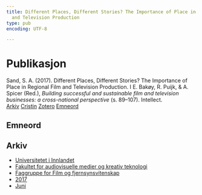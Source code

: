 ```yaml
---
title: Different Places, Different Stories? The Importance of Place in Regional Film
  and Television Production
type: pub
encoding: UTF-8

---
```

<h1>Publikasjon</h1>
<article id="csl-bib-container-RGQF52HQ" class="csl-bib-container">
  <div class="csl-bib-body"> <div class="csl-entry">Sand, S. A. (2017). Different Places, Different Stories? The Importance of Place in Regional Film and Television Production. I E. Bakøy, R. Puijk, &#38; A. Spicer (Red.), <i>Building successful and sustainable film and television businesses: a cross-national perspective</i> (s. 89–107). Intellect.</div> </div>
  <div class="csl-bib-buttons">
    <a href="#taxonomy-article-RGQF52HQ" alt="archive" class="csl-bib-button">Arkiv</a>
    <a href="https://app.cristin.no/results/show.jsf?id=1478977" alt="Cristin" class="csl-bib-button">Cristin</a>
    <a href="http://zotero.org/groups/5881554/items/RGQF52HQ" alt="Zotero" class="csl-bib-button">Zotero</a>
    <a href="#keywords-article-RGQF52HQ" alt="keywords" class="csl-bib-button">Emneord</a>
  </div>
  <div id="csl-bib-meta-container-RGQF52HQ"></div>
</article>
<div id="csl-bib-meta-RGQF52HQ" class="csl-bib-meta">
  <article id="keywords-article-RGQF52HQ" class="keywords-article">
    <h1>Emneord</h1>
    
  </article>
  <article id="taxonomy-article-RGQF52HQ" class="taxonomy-article">
    <h1>Arkiv</h1>
    <ul>
      <li><a href="{{< params subfolder >}}nn/archive/?key=3DCRN523">Universitetet i Innlandet</a></li>
      <li><a href="{{< params subfolder >}}nn/archive/?key=8XUDF4FD">Fakultet for audiovisuelle medier og kreativ teknologi</a></li>
      <li><a href="{{< params subfolder >}}nn/archive/?key=GP9PM6PG">Faggruppe for Film og fjernsynsvitenskap</a></li>
      <li><a href="{{< params subfolder >}}nn/archive/?key=FUSJD299">2017</a></li>
      <li><a href="{{< params subfolder >}}nn/archive/?key=G34NANYM">Juni</a></li>
    </ul>
  </article>
</div>
